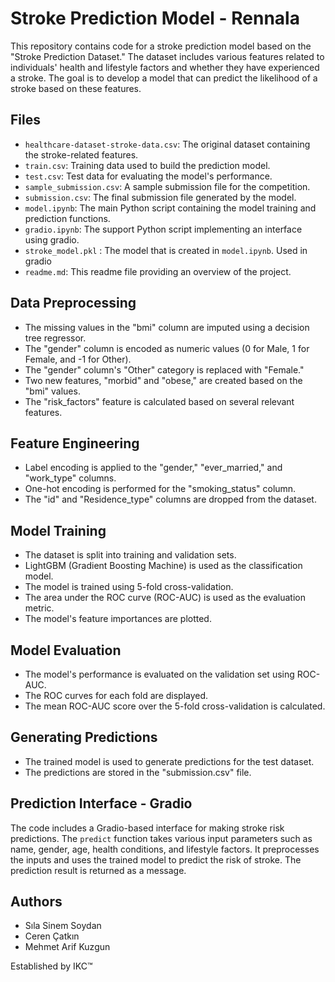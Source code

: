 # Stroke Prediction Model - Rennala

This repository contains code for a stroke prediction model based on the "Stroke Prediction Dataset." The dataset includes various features related to individuals' health and lifestyle factors and whether they have experienced a stroke. The goal is to develop a model that can predict the likelihood of a stroke based on these features.

## Files

- `healthcare-dataset-stroke-data.csv`: The original dataset containing the stroke-related features.
- `train.csv`: Training data used to build the prediction model.
- `test.csv`: Test data for evaluating the model's performance.
- `sample_submission.csv`: A sample submission file for the competition.
- `submission.csv`: The final submission file generated by the model.
- `model.ipynb`: The main Python script containing the model training and prediction functions.
- `gradio.ipynb`: The support Python script implementing an interface using gradio.
- `stroke_model.pkl` : The model that is created in `model.ipynb`. Used in gradio
- `readme.md`: This readme file providing an overview of the project.

## Data Preprocessing

- The missing values in the "bmi" column are imputed using a decision tree regressor.
- The "gender" column is encoded as numeric values (0 for Male, 1 for Female, and -1 for Other).
- The "gender" column's "Other" category is replaced with "Female."
- Two new features, "morbid" and "obese," are created based on the "bmi" values.
- The "risk_factors" feature is calculated based on several relevant features.

## Feature Engineering

- Label encoding is applied to the "gender," "ever_married," and "work_type" columns.
- One-hot encoding is performed for the "smoking_status" column.
- The "id" and "Residence_type" columns are dropped from the dataset.

## Model Training

- The dataset is split into training and validation sets.
- LightGBM (Gradient Boosting Machine) is used as the classification model.
- The model is trained using 5-fold cross-validation.
- The area under the ROC curve (ROC-AUC) is used as the evaluation metric.
- The model's feature importances are plotted.

## Model Evaluation

- The model's performance is evaluated on the validation set using ROC-AUC.
- The ROC curves for each fold are displayed.
- The mean ROC-AUC score over the 5-fold cross-validation is calculated.

## Generating Predictions

- The trained model is used to generate predictions for the test dataset.
- The predictions are stored in the "submission.csv" file.

## Prediction Interface - Gradio

The code includes a Gradio-based interface for making stroke risk predictions. The `predict` function takes various input parameters such as name, gender, age, health conditions, and lifestyle factors. It preprocesses the inputs and uses the trained model to predict the risk of stroke. The prediction result is returned as a message.

## Authors
- Sıla Sinem Soydan
- Ceren Çatkın
- Mehmet Arif Kuzgun

</code>Established by IKC™</code>
